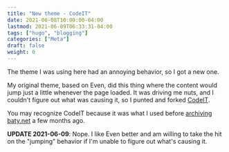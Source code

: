 ```yaml
---
title: "New theme - CodeIT"
date: 2021-06-08T10:00:00-04:00
lastmod: 2021-06-09T06:33:31-04:00
tags: ["hugo", "blogging"]
categories: ["Meta"]
draft: false
weight: 0
---
```


The theme I was using here had an annoying behavior, so I got a new one.

<!--more-->

My original theme, based on Even, did this thing where the content would jump just a little whenever the page loaded. It was driving me nuts, and I couldn't figure out what was causing it, so I punted and forked [CodeIT](https://github.com/sunt-programator/CodeIT).

You may recognize CodeIT because it was what I used before [archiving baty.net](https://archive.baty.net) a few months ago.

**UPDATE 2021-06-09**: Nope. I like Even better and am willing to take the hit on the "jumping" behavior if I'm unable to figure out what's causing it.

[//]: # "Exported with love from a post written in Org mode"
[//]: # "- https://github.com/kaushalmodi/ox-hugo"
